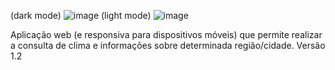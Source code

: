 (dark mode)
![image](https://github.com/fractalxg/portfolio-openweather-api/assets/147837025/bdb26066-bee0-4fb6-9424-8a1ff3cbf5fa)
(light mode)
![image](https://github.com/fractalxg/portfolio-openweather-api/assets/147837025/bdada4f6-7ad1-4543-bbad-e1c644a73efc)

Aplicação web (e responsiva para dispositivos móveis) que permite realizar a consulta de clima e informações sobre determinada região/cidade. 
Versão 1.2
